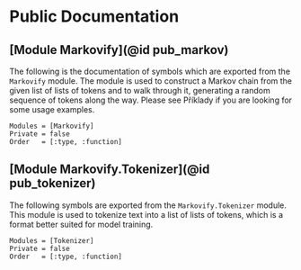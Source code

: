 # Public Documentation

## [Module Markovify](@id pub_markov)
The following is the documentation of symbols which are exported from the `Markovify` module. The module is used to construct a Markov chain from the given list of lists of tokens and to walk through it, generating a random sequence of tokens along the way. Please see Příklady if you are looking for some usage examples.

```@autodocs
Modules = [Markovify]
Private = false
Order   = [:type, :function]
```
## [Module Markovify.Tokenizer](@id pub_tokenizer)
The following symbols are exported from the `Markovify.Tokenizer` module. This module is used to tokenize text into a list of lists of tokens, which is a format better suited for model training.

```@autodocs
Modules = [Tokenizer]
Private = false
Order   = [:type, :function]
```

